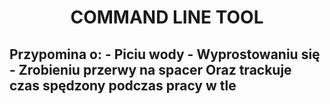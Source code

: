 <h1 align = center >
  COMMAND LINE TOOL
</h1>
<h2>
  Przypomina o:  
  - Piciu wody  
  - Wyprostowaniu się  
  - Zrobieniu przerwy na spacer  
  Oraz trackuje czas spędzony podczas pracy w tle  
</h2>
